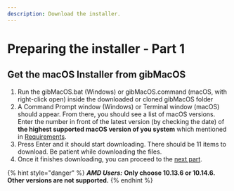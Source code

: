 ```yaml
---
description: Download the installer.
---
```


# Preparing the installer - Part 1

## Get the macOS Installer from gibMacOS

1. Run the gibMacOS.bat \(Windows\) or gibMacOS.command \(macOS, with right-click open\) inside the downloaded or cloned gibMacOS folder
2. A Command Prompt window \(Windows\) or Terminal window \(macOS\) should appear. From there, you should see a list of macOS versions. Enter the number in front of the latest version \(by checking the date\) of **the highest supported macOS version of you system** which mentioned in [Requirements](../prerequisites/get-started/network-installer-prerequisites.md#requirements).
3. Press Enter and it should start downloading. There should be 11 items to download. Be patient while downloading the files.
4. Once it finishes downloading, you can proceed to the [next part](offline-part-3/).

{% hint style="danger" %}
_**AMD Users:**_ **Only choose 10.13.6 or 10.14.6. Other versions are not supported.**
{% endhint %}

